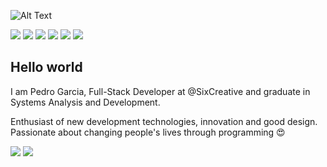 ![Alt Text](https://asapguide.com/wp-content/uploads/2019/10/T-Rex-Game.gif)

<a href="https://www.linkedin.com/in/pedro-lopes-324386161/" target="_blank"><img src="https://img.shields.io/badge/react%20-%2320232a.svg?&style=for-the-badge&logo=react&logoColor=%2361DAFB" /></a>
<a href="https://www.linkedin.com/in/pedro-lopes-324386161/" target="_blank"><img src="https://img.shields.io/badge/react_native%20-%2320232a.svg?&style=for-the-badge&logo=react&logoColor=%2361DAFB" /></a>
<a href="https://www.linkedin.com/in/pedro-lopes-324386161/" target="_blank"><img src="https://img.shields.io/badge/node.js%20-%2343853D.svg?&style=for-the-badge&logo=node.js&logoColor=white" /></a>
<a href="https://www.linkedin.com/in/pedro-lopes-324386161/" target="_blank"><img src="https://img.shields.io/badge/typescript%20-%23007ACC.svg?&style=for-the-badge&logo=typescript&logoColor=white" /></a>
<a href="https://www.linkedin.com/in/pedro-lopes-324386161/" target="_blank"><img src="https://img.shields.io/badge/django%20-%23092E20.svg?&style=for-the-badge&logo=django&logoColor=white" /></a>
<a href="https://www.linkedin.com/in/pedro-lopes-324386161/" target="_blank"><img src="https://img.shields.io/badge/laravel%20-%23FF2D20.svg?&style=for-the-badge&logo=laravel&logoColor=white" /></a>

## Hello world
I am Pedro Garcia, Full-Stack Developer at @SixCreative and graduate in Systems Analysis and Development.

Enthusiast of new development technologies, innovation and good design. Passionate about changing people's lives through programming :heart_eyes:


<a href="https://twitter.com/pedrolgarc" target="_blank"><img src="https://img.shields.io/badge/twitter-%231DA1F2.svg?&style=for-the-badge&logo=twitter&logoColor=white" /></a>
<a href="https://www.linkedin.com/in/pedro-lopes-324386161/" target="_blank"><img src="https://img.shields.io/badge/linkedin-%230077B5.svg?&style=for-the-badge&logo=linkedin&logoColor=white" /></a>



<!--
**pedrolgarcia/pedrolgarcia** is a ✨ _special_ ✨ repository because its `README.md` (this file) appears on your GitHub profile.

Here are some ideas to get you started:

- 🔭 I’m currently working on ...
- 🌱 I’m currently learning ...
- 👯 I’m looking to collaborate on ...
- 🤔 I’m looking for help with ...
- 💬 Ask me about ...
- 📫 How to reach me: ...
- 😄 Pronouns: ...
- ⚡ Fun fact: ...
-->
